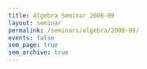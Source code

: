 ```yaml
---
title: Algebra Seminar 2008-09
layout: seminar
permalink: /seminars/algebra/2008-09/
events: false
sem_page: true
sem_archive: true
---
```


